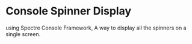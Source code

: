 # Console Spinner Display
using Spectre Console Framework,
A way to display all the spinners on a single screen.
